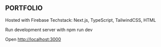 ## PORTFOLIO

Hosted with Firebase
Techstack: Next.js, TypeScript, TailwindCSS, HTML

Run development server with 
npm run dev

Open [http://localhost:3000](http://localhost:3000) 

